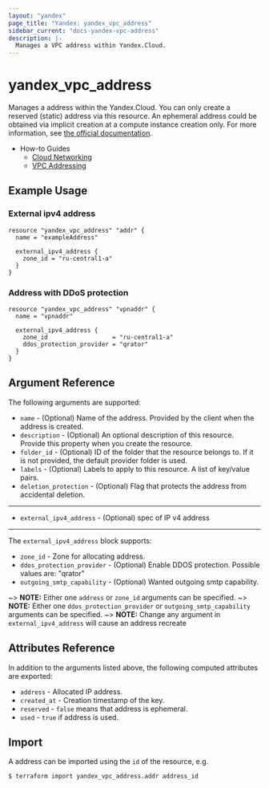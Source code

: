 ```yaml
---
layout: "yandex"
page_title: "Yandex: yandex_vpc_address"
sidebar_current: "docs-yandex-vpc-address"
description: |-
  Manages a VPC address within Yandex.Cloud.
---
```


# yandex\_vpc\_address

Manages a address within the Yandex.Cloud. You can only create a reserved (static) address via this resource. An ephemeral address could be obtained via implicit creation at a compute instance creation only. For more information, see [the official documentation](https://cloud.yandex.com/docs/vpc/concepts/address).

* How-to Guides
    * [Cloud Networking](https://cloud.yandex.com/docs/vpc/)
    * [VPC Addressing](https://cloud.yandex.com/docs/vpc/concepts/address)

## Example Usage

### External ipv4 address

```hcl
resource "yandex_vpc_address" "addr" {
  name = "exampleAddress"

  external_ipv4_address {
    zone_id = "ru-central1-a"
  }
}
```

### Address with DDoS protection

```hcl
resource "yandex_vpc_address" "vpnaddr" {
  name = "vpnaddr"

  external_ipv4_address {
    zone_id                  = "ru-central1-a"
    ddos_protection_provider = "qrator"
  }
}
```

## Argument Reference

The following arguments are supported:

* `name` - (Optional) Name of the address. Provided by the client when the address is created.
* `description` - (Optional) An optional description of this resource. Provide this property when
  you create the resource.
* `folder_id` - (Optional) ID of the folder that the resource belongs to. If it
    is not provided, the default provider folder is used.
* `labels` - (Optional) Labels to apply to this resource. A list of key/value pairs.
* `deletion_protection` - (Optional) Flag that protects the address from accidental deletion.

---

* `external_ipv4_address` - (Optional) spec of IP v4 address
---

The `external_ipv4_address` block supports:

* `zone_id` - Zone for allocating address.
* `ddos_protection_provider` - (Optional) Enable DDOS protection. Possible values are: "qrator"
* `outgoing_smtp_capability` - (Optional) Wanted outgoing smtp capability.

~> **NOTE:** Either one `address` or `zone_id` arguments can be specified.
~> **NOTE:** Either one `ddos_protection_provider` or `outgoing_smtp_capability` arguments can be specified.
~> **NOTE:** Change any argument in `external_ipv4_address` will cause an address recreate

## Attributes Reference

In addition to the arguments listed above, the following computed attributes are exported:

* `address` - Allocated IP address.
* `created_at` - Creation timestamp of the key.
* `reserved` - `false` means that address is ephemeral.
* `used` - `true` if address is used.

## Import

A address can be imported using the `id` of the resource, e.g.

```
$ terraform import yandex_vpc_address.addr address_id
```
